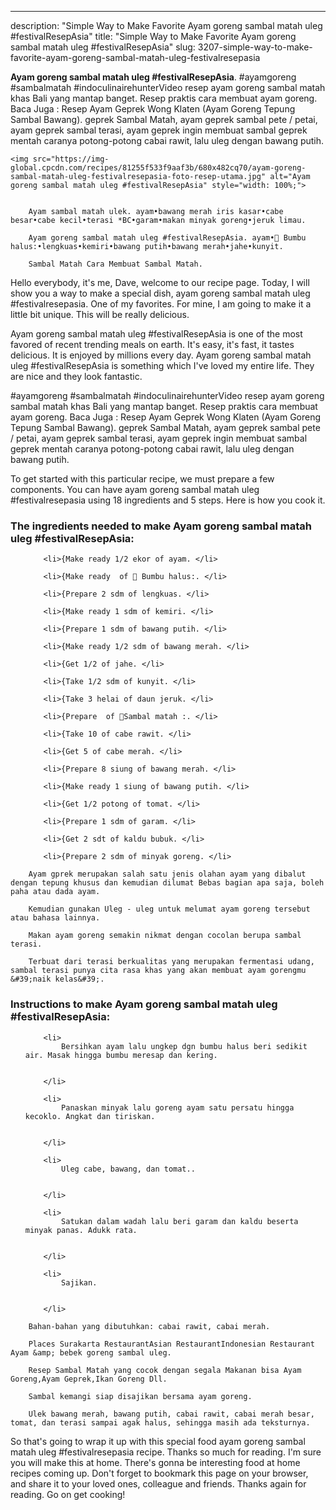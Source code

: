 ---
description: "Simple Way to Make Favorite Ayam goreng sambal matah uleg #festivalResepAsia"
title: "Simple Way to Make Favorite Ayam goreng sambal matah uleg #festivalResepAsia"
slug: 3207-simple-way-to-make-favorite-ayam-goreng-sambal-matah-uleg-festivalresepasia

<p>
	<strong>Ayam goreng sambal matah uleg #festivalResepAsia</strong>. 
	#ayamgoreng #sambalmatah #indoculinairehunterVideo resep ayam goreng sambal matah khas Bali yang mantap banget. Resep praktis cara membuat ayam goreng. Baca Juga : Resep Ayam Geprek Wong Klaten (Ayam Goreng Tepung Sambal Bawang). geprek Sambal Matah, ayam geprek sambal pete / petai, ayam geprek sambal terasi, ayam geprek ingin membuat sambal geprek mentah caranya potong-potong cabai rawit, lalu uleg dengan bawang putih.
</p>
<p>
	
	<img src="https://img-global.cpcdn.com/recipes/81255f533f9aaf3b/680x482cq70/ayam-goreng-sambal-matah-uleg-festivalresepasia-foto-resep-utama.jpg" alt="Ayam goreng sambal matah uleg #festivalResepAsia" style="width: 100%;">
	
	
		Ayam sambal matah ulek. ayam•bawang merah iris kasar•cabe besar•cabe kecil•terasi *BC•garam•makan minyak goreng•jeruk limau.
	
		Ayam goreng sambal matah uleg #festivalResepAsia. ayam•🍅 Bumbu halus:•lengkuas•kemiri•bawang putih•bawang merah•jahe•kunyit.
	
		Sambal Matah Cara Membuat Sambal Matah.
	
</p>
<p>
	Hello everybody, it's me, Dave, welcome to our recipe page. Today, I will show you a way to make a special dish, ayam goreng sambal matah uleg #festivalresepasia. One of my favorites. For mine, I am going to make it a little bit unique. This will be really delicious.
</p>
	
<p>
	Ayam goreng sambal matah uleg #festivalResepAsia is one of the most favored of recent trending meals on earth. It's easy, it's fast, it tastes delicious. It is enjoyed by millions every day. Ayam goreng sambal matah uleg #festivalResepAsia is something which I've loved my entire life. They are nice and they look fantastic.
</p>
<p>
	#ayamgoreng #sambalmatah #indoculinairehunterVideo resep ayam goreng sambal matah khas Bali yang mantap banget. Resep praktis cara membuat ayam goreng. Baca Juga : Resep Ayam Geprek Wong Klaten (Ayam Goreng Tepung Sambal Bawang). geprek Sambal Matah, ayam geprek sambal pete / petai, ayam geprek sambal terasi, ayam geprek ingin membuat sambal geprek mentah caranya potong-potong cabai rawit, lalu uleg dengan bawang putih.
</p>

<p>
To get started with this particular recipe, we must prepare a few components. You can have ayam goreng sambal matah uleg #festivalresepasia using 18 ingredients and 5 steps. Here is how you cook it.
</p>

<h3>The ingredients needed to make Ayam goreng sambal matah uleg #festivalResepAsia:</h3>

<ol>
	
		<li>{Make ready 1/2 ekor of ayam. </li>
	
		<li>{Make ready  of 🍅 Bumbu halus:. </li>
	
		<li>{Prepare 2 sdm of lengkuas. </li>
	
		<li>{Make ready 1 sdm of kemiri. </li>
	
		<li>{Prepare 1 sdm of bawang putih. </li>
	
		<li>{Make ready 1/2 sdm of bawang merah. </li>
	
		<li>{Get 1/2 of jahe. </li>
	
		<li>{Take 1/2 sdm of kunyit. </li>
	
		<li>{Take 3 helai of daun jeruk. </li>
	
		<li>{Prepare  of 🍅Sambal matah :. </li>
	
		<li>{Take 10 of cabe rawit. </li>
	
		<li>{Get 5 of cabe merah. </li>
	
		<li>{Prepare 8 siung of bawang merah. </li>
	
		<li>{Make ready 1 siung of bawang putih. </li>
	
		<li>{Get 1/2 potong of tomat. </li>
	
		<li>{Prepare 1 sdm of garam. </li>
	
		<li>{Get 2 sdt of kaldu bubuk. </li>
	
		<li>{Prepare 2 sdm of minyak goreng. </li>
	
</ol>
<p>
	
		Ayam gprek merupakan salah satu jenis olahan ayam yang dibalut dengan tepung khusus dan kemudian dilumat Bebas bagian apa saja, boleh paha atau dada ayam.
	
		Kemudian gunakan Uleg - uleg untuk melumat ayam goreng tersebut atau bahasa lainnya.
	
		Makan ayam goreng semakin nikmat dengan cocolan berupa sambal terasi.
	
		Terbuat dari terasi berkualitas yang merupakan fermentasi udang, sambal terasi punya cita rasa khas yang akan membuat ayam gorengmu &#39;naik kelas&#39;.
	
</p>

<h3>Instructions to make Ayam goreng sambal matah uleg #festivalResepAsia:</h3>

<ol>
	
		<li>
			Bersihkan ayam lalu ungkep dgn bumbu halus beri sedikit air. Masak hingga bumbu meresap dan kering.
			
			
		</li>
	
		<li>
			Panaskan minyak lalu goreng ayam satu persatu hingga kecoklo. Angkat dan tiriskan.
			
			
		</li>
	
		<li>
			Uleg cabe, bawang, dan tomat..
			
			
		</li>
	
		<li>
			Satukan dalam wadah lalu beri garam dan kaldu beserta minyak panas. Adukk rata.
			
			
		</li>
	
		<li>
			Sajikan.
			
			
		</li>
	
</ol>

<p>
	
		Bahan-bahan yang dibutuhkan: cabai rawit, cabai merah.
	
		Places Surakarta RestaurantAsian RestaurantIndonesian Restaurant Ayam &amp; bebek goreng sambal uleg.
	
		Resep Sambal Matah yang cocok dengan segala Makanan bisa Ayam Goreng,Ayam Geprek,Ikan Goreng Dll.
	
		Sambal kemangi siap disajikan bersama ayam goreng.
	
		Ulek bawang merah, bawang putih, cabai rawit, cabai merah besar, tomat, dan terasi sampai agak halus, sehingga masih ada teksturnya.
	
</p>

<p>
	So that's going to wrap it up with this special food ayam goreng sambal matah uleg #festivalresepasia recipe. Thanks so much for reading. I'm sure you will make this at home. There's gonna be interesting food at home recipes coming up. Don't forget to bookmark this page on your browser, and share it to your loved ones, colleague and friends. Thanks again for reading. Go on get cooking!
</p>
